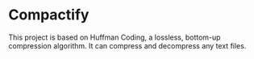 # Compactify
This project is based on Huffman Coding, a lossless, bottom-up compression algorithm. It can compress and decompress any text files.
